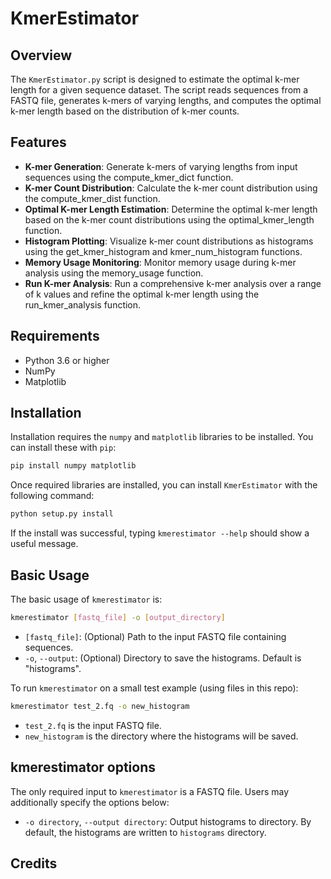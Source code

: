 # KmerEstimator

## Overview

The `KmerEstimator.py` script is designed to estimate the optimal k-mer length for a given sequence dataset. The script reads sequences from a FASTQ file, generates k-mers of varying lengths, and computes the optimal k-mer length based on the distribution of k-mer counts.

## Features

- **K-mer Generation**: Generate k-mers of varying lengths from input sequences using the compute_kmer_dict function.
- **K-mer Count Distribution**: Calculate the k-mer count distribution using the compute_kmer_dist function.
- **Optimal K-mer Length Estimation**: Determine the optimal k-mer length based on the k-mer count distributions using the optimal_kmer_length function.
- **Histogram Plotting**: Visualize k-mer count distributions as histograms using the get_kmer_histogram and kmer_num_histogram functions.
- **Memory Usage Monitoring**: Monitor memory usage during k-mer analysis using the memory_usage function.
- **Run K-mer Analysis**: Run a comprehensive k-mer analysis over a range of k values and refine the optimal k-mer length using the run_kmer_analysis function.

## Requirements

- Python 3.6 or higher
- NumPy
- Matplotlib

## Installation

Installation requires the `numpy` and `matplotlib` libraries to be installed. You can install these with `pip`:
   ```bash
   pip install numpy matplotlib
```
Once required libraries are installed, you can install `KmerEstimator` with the following command:
   ```bash
   python setup.py install
```
If the install was successful, typing `kmerestimator --help` should show a useful message.

## Basic Usage
The basic usage of `kmerestimator` is:
   ```bash
   kmerestimator [fastq_file] -o [output_directory]
```
- `[fastq_file]`: (Optional) Path to the input FASTQ file containing sequences.
- `-o`, `--output`: (Optional) Directory to save the histograms. Default is "histograms".

To run `kmerestimator` on a small test example (using files in this repo):
   ```bash
   kmerestimator test_2.fq -o new_histogram
```
- `test_2.fq` is the input FASTQ file.
- `new_histogram` is the directory where the histograms will be saved.

## kmerestimator options
The only required input to `kmerestimator` is a FASTQ file. Users may additionally specify the options below:
- `-o directory`, `--output directory`: Output histograms to directory. By default, the histograms are written to `histograms` directory. 

## Credits


